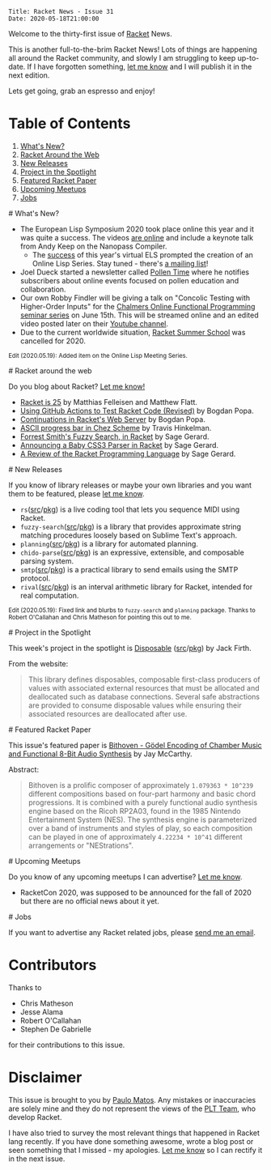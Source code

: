     Title: Racket News - Issue 31
    Date: 2020-05-18T21:00:00

Welcome to the thirty-first issue of [Racket](https://www.racket-lang.org) News. 

This is another full-to-the-brim Racket News! Lots of things are happening all around the Racket community, and slowly I am struggling to keep up-to-date. If I have forgotten something, [let me know](mailto:pmatos@linki.tools) and I will publish it in the next edition. 

Lets get going, grab an espresso and enjoy!

# Table of Contents

1. [What's New?](#whatsnew)
2. [Racket Around the Web](#aroundtheweb)
3. [New Releases](#newreleases)
4. [Project in the Spotlight](#spotlight)
5. [Featured Racket Paper](#featuredpaper)
6. [Upcoming Meetups](#meetups)
7. [Jobs](#jobs)

<div id='whatsnew'/>
# What's New?

* The European Lisp Symposium 2020 took place online this year and it was quite a success. The videos [are online](https://www.twitch.tv/elsconf/videos) and include a keynote talk from Andy Keep on the Nanopass Compiler.
    * The [success](https://www.reddit.com/r/lisp/comments/ga7kfk/online_lisp_meeting_series/) of this year's virtual ELS prompted the creation of an Online Lisp Series. Stay tuned - there's [a mailing list](https://mailman.common-lisp.net/listinfo/online-lisp-meets)!
* Joel Dueck started a newsletter called [Pollen Time](https://buttondown.email/pollentime/) where he notifies subscribers about online events focused on pollen education and collaboration.
* Our own Robby Findler will be giving a talk on "Concolic Testing with Higher-Order Inputs" for the [Chalmers Online Functional Programming seminar series](http://chalmersfp.org/) on June 15th. This will be streamed online and an edited video posted later on their [Youtube channel](https://www.youtube.com/channel/UCiGOzKde1rlvzEB7J73gvrQ).
* Due to the current worldwide situation, [Racket Summer School](https://school.racket-lang.org/index.html) was cancelled for 2020.

<small>Edit (2020.05.19): Added item on the Online Lisp Meeting Series.</small>

<div id='aroundtheweb'/>
# Racket around the web

Do you blog about Racket? [Let me know!](mailto:pmatos@linki.tools)

* [Racket is 25](https://blog.racket-lang.org/2020/05/racket-is-25.html) by Matthias Felleisen and Matthew Flatt.
* [Using GitHub Actions to Test Racket Code (Revised)](https://defn.io/2020/05/05/github-actions-for-racket-revised/) by Bogdan Popa. 
* [Continuations in Racket's Web Server](https://defn.io/2020/05/11/racket-web-server-internals/) by Bogdan Popa.
* [ASCII progress bar in Chez Scheme](https://www.travishinkelman.com/posts/ascii-progress-bar-chez-scheme/) by Travis Hinkelman.
* [Forrest Smith's Fuzzy Search, in Racket](https://sagegerard.com/fuzzy-search-package.html) by Sage Gerard.
* [Announcing a Baby CSS3 Parser in Racket](https://sagegerard.com/css3-syntax-pkg.html) by Sage Gerard.
* [A Review of the Racket Programming Language](https://sagegerard.com/racket-review.html) by Sage Gerard.

<div id='newreleases'/>
# New Releases

If you know of library releases or maybe your own libraries and you want them to be featured, please [let me know](mailto:pmatos@linki.tools).

* `rs`([src](https://github.com/mcdejonge/rs)/[pkg](https://pkgs.racket-lang.org/package/rs)) is a live coding tool that lets you sequence MIDI using Racket.
* `fuzzy-search`([src](https://github.com/zyrolasting/fuzzy-search/)/[pkg](https://pkgs.racket-lang.org/package/fuzzy-search)) is a library that provides approximate string matching procedures loosely based on Sublime Text's approach.
* `planning`([src](https://github.com/jackfirth/planning/)/[pkg](https://pkgs.racket-lang.org/package/planning)) is a library for automated planning.
* `chido-parse`([src](https://github.com/willghatch/racket-chido-parse)/[pkg](https://pkgs.racket-lang.org/package/chido-parse)) is an expressive, extensible, and composable parsing system.
* `smtp`([src](https://github.com/yanyingwang/smtp)/[pkg](https://pkgs.racket-lang.org/package/smtp)) is a practical library to send emails using the SMTP protocol.
* `rival`([src](https://github.com/herbie-fp/rival)/[pkg](https://pkgs.racket-lang.org/package/rival)) is an interval arithmetic library for Racket, intended for real computation.

<small>Edit (2020.05.19): Fixed link and blurbs to `fuzzy-search` and `planning` package. Thanks to Robert O'Callahan and Chris Matheson for pointing this out to me.</small>

<div id='spotlight'/>
# Project in the Spotlight

This week's project in the spotlight is [Disposable](https://docs.racket-lang.org/disposable/index.html) ([src](https://github.com/jackfirth/racket-disposable)/[pkg](https://pkgs.racket-lang.org/package/disposable)) by Jack Firth.

From the website:

> This library defines disposables, composable first-class producers of values with associated external resources that must be allocated and deallocated such as database connections. Several safe abstractions are provided to consume disposable values while ensuring their associated resources are deallocated after use.

<div id='featuredpaper'/>
# Featured Racket Paper

This issue's featured paper is [Bithoven - Gödel Encoding of Chamber Music and Functional 8-Bit Audio Synthesis](https://drive.google.com/open?id=1wNcFOPny1F9zdZ2CWlWCj-4vqi6W0Rn7) by Jay McCarthy.

Abstract:

> Bithoven is a prolific composer of approximately `1.079363 * 10^239` different compositions based on four-part harmony and basic chord progressions. It is combined with a purely functional audio synthesis engine based on the Ricoh RP2A03, found in the 1985 Nintendo Entertainment System (NES). The synthesis engine is parameterized over a band of instruments and styles of play, so each composition can be played in one of approximately `4.22234 * 10^41` different arrangements or "NEStrations".

<div id='meetups'/>
# Upcoming Meetups

Do you know of any upcoming meetups I can advertise? [Let me know](mailto:pmatos@linki.tools).

* RacketCon 2020, was supposed to be announced for the fall of 2020 but there are no official news about it yet. 

<div id='jobs'/>
# Jobs

If you want to advertise any Racket related jobs, please [send me an email](mailto:pmatos@linki.tools).

# Contributors

Thanks to

* Chris Matheson
* Jesse Alama
* Robert O'Callahan
* Stephen De Gabrielle

for their contributions to this issue.

# Disclaimer

This issue is brought to you by [Paulo Matos](mailto:pmatos@linki.tools). Any mistakes or inaccuracies are solely mine and
they do not represent the views of the [PLT Team](http://www.racket-lang.org/team.html), who develop Racket.

I have also tried to survey the most relevant things that happened in Racket lang recently. If you have done something awesome, wrote a blog post or seen something that I missed - my apologies. [Let me know](mailto:pmatos@linki.tools) so I can rectify it in the next issue.
